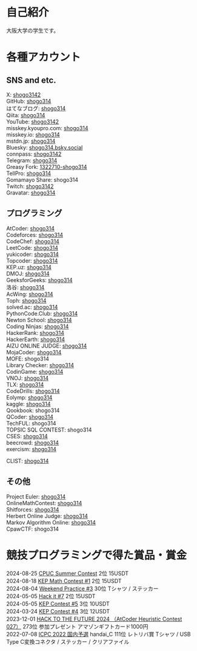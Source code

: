 # 自己紹介
大阪大学の学生です。

# 各種アカウント
## SNS and etc.
X: [shogo3142](https://x.com/shogo3142)  
GitHub: [shogo314](https://github.com/shogo314)  
はてなブログ: [shogo314](https://shogo314.hatenablog.com/)  
Qiita: [shogo314](https://qiita.com/shogo314)  
YouTube: [shogo3142](https://www.youtube.com/@shogo3142)  
misskey.kyoupro.com: [shogo314](https://misskey.kyoupro.com/@shogo314)  
misskey.io: [shogo314](https://misskey.io/@shogo314)  
mstdn.jp: [shogo314](https://mstdn.jp/@shogo314)  
Bluesky: [shogo314.bsky.social](https://bsky.app/profile/shogo314.bsky.social)  
connpass: [shogo3142](https://connpass.com/user/shogo3142/)  
Telegram: [shogo314](https://t.me/shogo314)  
Greasy Fork: [1322710-shogo314](https://greasyfork.org/ja/users/1322710-shogo314)  
TellPro: [shogo314](https://www.tellpro.net/shogo314)  
Gomamayo Share: shogo314  
Twitch: [shogo3142](https://www.twitch.tv/shogo3142)  
Gravatar: [shogo314](https://gravatar.com/shogo314)  

## プログラミング
AtCoder: [shogo314](https://atcoder.jp/users/shogo314)  
Codeforces: [shogo314](https://codeforces.com/profile/shogo314)  
CodeChef: [shogo314](https://www.codechef.com/users/shogo314)  
LeetCode: [shogo314](https://leetcode.com/shogo314/)  
yukicoder: [shogo314](https://yukicoder.me/users/18946)  
Topcoder: [shogo314](https://profiles.topcoder.com/shogo314)  
KEP.uz: [shogo314](https://kep.uz/users/user/shogo314)  
DMOJ: [shogo314](https://dmoj.ca/user/shogo314)  
GeeksforGeeks: [shogo314](https://auth.geeksforgeeks.org/user/shogo314/)  
洛谷: [shogo314](https://www.luogu.com.cn/user/1193048)  
AcWing: [shogo314](https://www.acwing.com/user/myspace/index/380439/)  
Toph: [shogo314](https://toph.co/u/shogo314)  
solved.ac: [shogo314](https://solved.ac/ja/profile/shogo314)  
PythonCode.Club: [shogo314](https://pythoncode.club/user/65aa0ae2ec2e280a43b43daf)  
Newton School: [shogo314](https://my.newtonschool.co/user/shogo314)  
Coding Ninjas: [shogo314](https://www.codingninjas.com/studio/profile/shogo314)  
HackerRank: [shogo314](https://www.hackerrank.com/profile/shogo314)  
HackerEarth: [shogo314](https://www.hackerearth.com/@shogo314)  
AIZU ONLINE JUDGE: [shogo314](https://onlinejudge.u-aizu.ac.jp/status/users/shogo314)  
MojaCoder: [shogo314](https://mojacoder.app/users/shogo314)  
MOFE: shogo314  
Library Checker: [shogo314](https://judge.yosupo.jp/user/shogo314)  
CodinGame: [shogo314](https://www.codingame.com/profile/d4bc5554ab769a08a4f47ba630b7f7b79565785)  
VNOJ: [shogo314](https://oj.vnoi.info/user/shogo314)  
TLX: [shogo314](https://tlx.toki.id/profiles/shogo314)  
CodeDrills: [shogo314](https://codedrills.io/profiles/shogo314)  
Eolymp: [shogo314](https://basecamp.eolymp.com/ja/users/shogo314)  
kaggle: [shogo314](https://www.kaggle.com/shogo314)  
Qookbook: shogo314  
QCoder: [shogo314](https://www.qcoder.jp/users/shogo314)  
TechFUL: shogo314  
TOPSIC SQL CONTEST: shogo314  
CSES: [shogo314](https://cses.fi/user/217582/)  
beecrowd: [shogo314](https://judge.beecrowd.com/en/profile/1059516)  
exercism: [shogo314](https://exercism.org/profiles/shogo314)  

CLIST: [shogo314](https://clist.by/coder/shogo314/)

## その他
Project Euler: [shogo314](https://projecteuler.net/progress=shogo314)  
OnlineMathContest: [shogo314](https://onlinemathcontest.com/users/shogo314)  
Shitforces: [shogo314](https://shitforces.herokuapp.com/account/shogo314)  
Herbert Online Judge: [shogo314](http://herbert.tealang.info/user.php?id=shogo314)  
Markov Algorithm Online: [shogo314](https://mao.snuke.org/users/shogo314)  
CpawCTF: shogo314  

# 競技プログラミングで得た賞品・賞金
2024-08-25 [CPUC Summer Contest](https://kep.uz/competitions/contests/contest/401) 2位 15USDT  
2024-08-18 [KEP Math Contest #1](https://kep.uz/competitions/contests/contest/398) 2位 15USDT  
2024-08-04 [Weekend Practice #3](https://basecamp.eolymp.com/contests/1vakgi35sp4cd24th3vp7aekqg) 30位 Tシャツ / ステッカー  
2024-05-05 [Hack it #7](https://kep.uz/competitions/contests/contest/381) 2位 15USDT  
2024-05-05 [KEP Contest #5](https://kep.uz/competitions/contests/contest/376) 3位 10USDT  
2024-03-24 [KEP Contest #4](https://kep.uz/competitions/contests/contest/371) 3位 12USDT  
2023-12-01 [HACK TO THE FUTURE 2024 （AtCoder Heuristic Contest 027）](https://atcoder.jp/contests/ahc027) 273位 参加プレゼント アマゾンギフトカード1000円  
2022-07-08 [ICPC 2022 国内予選](https://icpc.iisf.or.jp/2022-yokohama/domestic-results/) handai_C 111位 レトリバ賞 Tシャツ / USB Type C変換コネクタ / ステッカー / クリアファイル  
